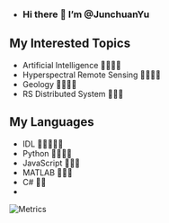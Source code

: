 - ### Hi there 👋 I’m @JunchuanYu

## My Interested Topics

- Artificial Intelligence 🎉🎉🎉🎉
- Hyperspectral Remote Sensing 🎉🎉🎉🎉
- Geology 🎉🎉🎉🎉
- RS Distributed System  🎉🎉🎉

## My Languages
- IDL 🌟🌟🌟🌟🌟
- Python 🌟🌟🌟🌟
- JavaScript 🌟🌟🌟
- MATLAB 🌟🌟🌟
- C# 🌟🌟
- 
![Metrics](https://metrics.lecoq.io/JunchuanYu?template=classic&config.timezone=Asia%2FShanghai)
